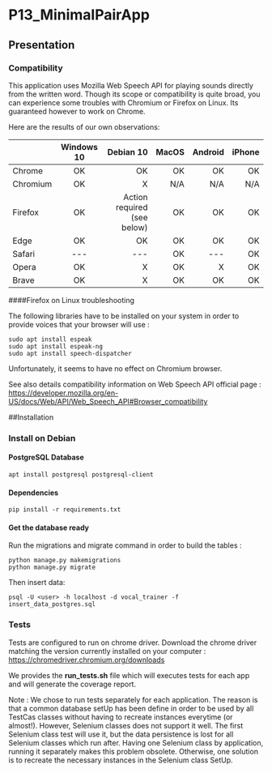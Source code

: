 # P13_MinimalPairApp

## Presentation

### Compatibility

This application uses Mozilla Web Speech API for playing sounds directly from the written word.
Though its scope or compatibility is quite broad, you can experience some troubles with Chromium or 
Firefox on Linux.
Its guaranteed however to work on Chrome. 

Here are the results of our own observations:

|             |  Windows 10   | Debian 10 |  MacOS | Android | iPhone |
|----------   |:-------------:|----------:|-------:|--------:|-------:|
| Chrome      |  OK           | OK        | OK     | OK      | OK     |
| Chromium    |  OK           | X         | N/A    | N/A     | N/A    |
| Firefox     |  OK           | Action required (see below) |  OK     | OK     | OK     |
| Edge        |  OK           |       OK  | OK     | OK      | OK     |
| Safari      |  ---          |       --- | OK     | ---     | OK     |
| Opera       |  OK           | X         | OK     | X       | OK     |
| Brave       |  OK           | X         | OK     | OK      | OK     |

####Firefox on Linux troubleshooting

The following libraries have to be installed on your system
in order to provide voices that your browser will use :

    sudo apt install espeak
    sudo apt install espeak-ng
    sudo apt install speech-dispatcher

Unfortunately, it seems to have no effect on Chromium browser.

See also details compatibility information on Web Speech API official page : 
https://developer.mozilla.org/en-US/docs/Web/API/Web_Speech_API#Browser_compatibility

##Installation

### Install on Debian 

#### PostgreSQL Database

    apt install postgresql postgresql-client

#### Dependencies

    pip install -r requirements.txt
    
#### Get the database ready

Run the migrations and migrate command in order to build the tables :

    python manage.py makemigrations    
    python manage.py migrate    


Then insert data:
    
    psql -U <user> -h localhost -d vocal_trainer -f insert_data_postgres.sql

 
### Tests
 
Tests are configured to run on chrome driver. Download the chrome driver
matching the version currently installed on your computer :
https://chromedriver.chromium.org/downloads

We provides the __run_tests.sh__ file which will executes tests for each app and will generate
the coverage report.

Note : We chose to run tests separately for each application. The reason is that a common
database setUp has been define in order to be used by all TestCas classes without having
to recreate instances everytime (or almost!). However, Selenium classes does not 
support it well. The first Selenium class test will use it, but the data persistence is lost
for all Selenium classes which run after.
Having one Selenium class by application, running it separately makes this problem obsolete.
Otherwise, one solution is to recreate the necessary instances in the Selenium class SetUp.
